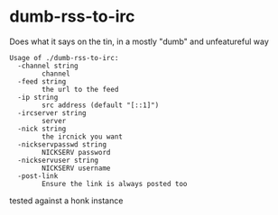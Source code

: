 dumb-rss-to-irc
===

Does what it says on the tin, in a mostly "dumb" and unfeatureful way

```
Usage of ./dumb-rss-to-irc:
  -channel string
        channel
  -feed string
        the url to the feed
  -ip string
        src address (default "[::1]")
  -ircserver string
        server
  -nick string
        the ircnick you want
  -nickservpasswd string
        NICKSERV password
  -nickservuser string
        NICKSERV username
  -post-link
        Ensure the link is always posted too
```

tested against a honk instance